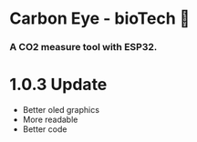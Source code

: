 # Carbon Eye - bioTech 🍃

### A CO2 measure tool with ESP32.

# 1.0.3 Update
- Better oled graphics
- More readable
- Better code